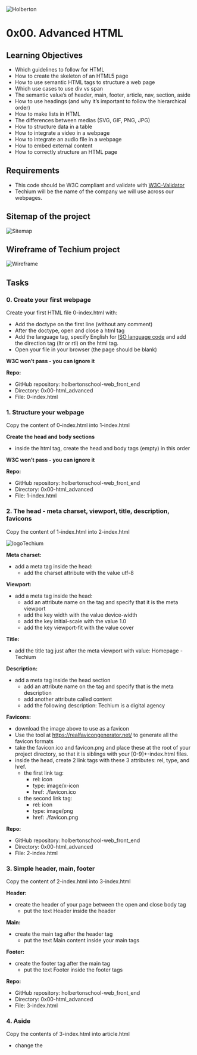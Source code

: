 ![Holberton](https://user-images.githubusercontent.com/85451781/140782830-f3f4a341-3d98-4a6e-89d2-76d684c80e9e.png)

# 0x00. Advanced HTML

## Learning Objectives

- Which guidelines to follow for HTML
- How to create the skeleton of an HTML5 page
- How to use semantic HTML tags to structure a web page
- Which use cases to use div vs span
- The semantic value’s of header, main, footer, article, nav, section, aside
- How to use headings (and why it’s important to follow the hierarchical order)
- How to make lists in HTML
- The differences between medias (SVG, GIF, PNG, JPG)
- How to structure data in a table
- How to integrate a video in a webpage
- How to integrate an audio file in a webpage
- How to embed external content
- How to correctly structure an HTML page

## Requirements

- This code should be W3C compliant and validate with [W3C-Validator](https://github.com/holbertonschool/W3C-Validator)
- Techium will be the name of the company we will use across our webpages.

## Sitemap of the project

![Sitemap](https://user-images.githubusercontent.com/85451781/163056286-2673f4cc-0251-4672-bd8b-49bfbd8c49cf.png)

## Wireframe of Techium project

![Wireframe](https://user-images.githubusercontent.com/85451781/163056259-9902c721-444f-4763-847f-ae4f611b5563.png)

## Tasks

### 0. Create your first webpage

Create your first HTML file 0-index.html with:

- Add the doctype on the first line (without any comment)
- After the doctype, open and close a html tag
- Add the language tag, specify English for [ISO language code](https://www.sitepoint.com/iso-2-letter-language-codes/) and add the direction tag (ltr or rtl) on the html tag.
- Open your file in your browser (the page should be blank)

**W3C won’t pass - you can ignore it**

**Repo:**

- GitHub repository: holbertonschool-web_front_end
- Directory: 0x00-html_advanced
- File: 0-index.html

### 1. Structure your webpage

Copy the content of 0-index.html into 1-index.html

**Create the head and body sections**

- inside the html tag, create the head and body tags (empty) in this order

**W3C won’t pass - you can ignore it**

**Repo:**

- GitHub repository: holbertonschool-web_front_end
- Directory: 0x00-html_advanced
- File: 1-index.html

### 2. The head - meta charset, viewport, title, description, favicons

Copy the content of 1-index.html into 2-index.html

![logoTechium](https://user-images.githubusercontent.com/85451781/163056388-6f0c6276-0010-44ec-a89d-3a01b09d746d.jpg)

**Meta charset:**

- add a meta tag inside the head:
  - add the charset attribute with the value utf-8

**Viewport:**

- add a meta tag inside the head:
  - add an attribute name on the tag and specify that it is the meta viewport
  - add the key width with the value device-width
  - add the key initial-scale with the value 1.0
  - add the key viewport-fit with the value cover

**Title:**

- add the title tag just after the meta viewport with value: Homepage - Techium

**Description:**

- add a meta tag inside the head section
  - add an attribute name on the tag and specify that is the meta description
  - add another attribute called content
  - add the following description: Techium is a digital agency

**Favicons:**

- download the image above to use as a favicon
- Use the tool at https://realfavicongenerator.net/ to generate all the favicon formats
- take the favicon.ico and favicon.png and place these at the root of your project directory, so that it is siblings with your [0-9]+-index.html files.
- inside the head, create 2 link tags with these 3 attributes: rel, type, and href.
  - the first link tag:
    - rel: icon
    - type: image/x-icon
    - href: ./favicon.ico
  - the second link tag:
    - rel: icon
    - type: image/png
    - href: ./favicon.png

**Repo:**

- GitHub repository: holbertonschool-web_front_end
- Directory: 0x00-html_advanced
- File: 2-index.html

### 3. Simple header, main, footer

Copy the content of 2-index.html into 3-index.html

**Header:**

- create the header of your page between the open and close body tag
  - put the text Header inside the header

**Main:**

- create the main tag after the header tag
  - put the text Main content inside your main tags

**Footer:**

- create the footer tag after the main tag
  - put the text Footer inside the footer tags

**Repo:**

- GitHub repository: holbertonschool-web_front_end
- Directory: 0x00-html_advanced
- File: 3-index.html

### 4. Aside

Copy the contents of 3-index.html into article.html

- change the <title> to put: Article - Techium
- inside the main tags
  - after the text, create the aside tags with text Aside

**Repo:**

- GitHub repository: holbertonschool-web_front_end
- Directory: 0x00-html_advanced
- File: article.html

### 5. Section

Copy the content of 3-index.html into 5-index.html

- inside your <main> section
  - remove the text in main, create these sections:
    1. create first section and put the text Hero section inside
    2. create second section and put the text Services section inside
    3. create third section and put the text Works section inside
    4. create fourth section and put the text About section inside
    5. create fifth section and put the text Latest news section inside
    6. create sixth section and put the text Testimonials section inside
    7. create seventh section and put the text Contact section inside

**Does not need to pass W3C**

**Repo:**

- GitHub repository: holbertonschool-web_front_end
- Directory: 0x00-html_advanced
- File: 5-index.html

### 6. Work, News, Testimonial articles

Copy the content of 5-index.html into 6-index.html

**Work articles:**

- inside the section Works section
  - add 3 article tags
    - inside each article write Work # where the hashtag will be the ordered number (1, 2, or 3)

**News articles:**

- inside the section Latest news section
  - add 3 article tags
    - inside each article write Article # where the hashtag will be the ordered number (1, 2, or 3)

**Testimonial articles:**

- inside the section Testimonials section
  - add 3 article tags
    - inside each article write Testimonial # where the hashtag will be the ordered number (1, 2, or 3)

**W3C won’t pass - you can ignore it**

**Repo:**

- GitHub repository: holbertonschool-web_front_end
- Directory: 0x00-html_advanced
- File: 6-index.html

### 7. Navigation

Copy the content of 6-index.html into 7-index.html

- remove the Header text inside the <header>
- create the nav tag inside the header tag
  - it should remain empty for now

**Does not need to pass W3C**

**Repo:**

- GitHub repository: holbertonschool-web_front_end
- Directory: 0x00-html_advanced
- File: 7-index.html

### 8. Level 1 headings

Copy the content of 7-index.html into 8-index.html

- create the level 1 heading inside your main before your sections
  - put text Homepage in your heading tag

**Does not need to pass W3C**

**Repo:**

- GitHub repository: holbertonschool-web_front_end
- Directory: 0x00-html_advanced
- File: 8-index.html

### 9. Level 2 headings

Copy the content of 8-index.html into 9-index.html

- in the section tag with the the text Hero section, remove the text and create a level 2 heading with text We help you build your brand!
- in the section tag with the the text Services section, remove the text and create a level 2 heading with text Services
- in the section tag with the the text Works section, remove the text and create a level 2 heading with text Works
- in the section tag with the the text About section, remove the text and create a level 2 heading with text About Us
- in the section tag with the the text Latest news section, remove the text and create a level 2 heading with text Latest news
- in the section tag with the the text Testimonials section, remove the text and create a level 2 heading with text Testimonials
- in the section tag with the the text Contact section, remove the text and create a level 2 heading with text Contact

**W3C won’t pass - you can ignore it**

**Repo:**

- GitHub repository: holbertonschool-web_front_end
- Directory: 0x00-html_advanced
- File: 9-index.html

### 10. Level 3 headings

Copy the content of 9-index.html into 10-index.html

**Services headings:**

- Inside the section containing the h2 heading Services, add these elements right after the h2:
  - create a level 3 heading with text Design & Concept
  - create a level 3 heading with text Digital Strategy
  - create a level 3 heading with text Content Strategy
  - create a level 3 heading with text UX Design
  - create a level 3 heading with text Web Development
  - create a level 3 heading with text Social Media

**Works headings:**

- Inside the section containing the h2 heading Works:
  - in the first article, replace the text with a level 3 heading with text Interior Design
  - in the second article, replace the text with a level 3 heading with text Web Development
  - in the third article, replace the text with a level 3 heading with text Personal Brand

**About Us headings:**

- Inside the section containing the h2 heading About Us, after the h2 heading, create these elements in this order:
  - a level 3 heading with text Who are we
  - a level 3 heading with text Our culture
  - a level 3 heading with text How we work

**Latest news headings:**

- Inside the section containing the h2 heading Latest news:
  - in the first article replace the text with a level 3 heading with text Hoc loco tenere se Triarius non potuit.
  - in the second article replace the text with a level 3 heading with text Ut alios omittam, hunc appello, quem ille unum secutus est.
  - in the third article replace the text with a level 3 heading with text Bestiarum vero nullum iudicium puto.

**W3C does not need to pass here**

**Repo:**

- GitHub repository: holbertonschool-web_front_end
- Directory: 0x00-html_advanced
- File: 10-index.html

### 11. styleguide

Copy the content of 3-index.html into 11-styleguide.html

- change the title to Styleguide - Techium
- remove the text from header, main, and footer
- create a new <section> inside your main tag
  _ create a header in this section
  _ in the header add a level 2 heading with text Headings
  _ after the header:
  _ add a level 1 heading with text Heading level 1
  _ add a level 2 heading with text Heading level 2
  _ add a level 3 heading with text Heading level 3
  _ add a level 4 heading with text Heading level 4
  _ add a level 5 heading with text Heading level 5 \* add a level 6 heading with text Heading level 6
  **Repo:**

- GitHub repository: holbertonschool-web_front_end
- Directory: 0x00-html_advanced
- File: 11-styleguide.html

### 12. Paragraphs

Copy the content of 10-index.html into 12-index.html

**About Us paragraphs:**

- in the About Us section
  - after the first h3 (who are we) create a paragraph with the text: Lorem ipsum dolor sit amet, consectetur adipisicing elit. Ipsum, omnis expedita! Eum, praesentium cumque accusantium rem, sit quaerat est nisi ratione, deserunt ducimus quidem iste dicta quibusdam atque maxime cum!
  - after the second h3 create a paragraph with the text: Lorem ipsum dolor sit amet, consectetur adipisicing elit. Ipsum, omnis expedita! Eum, praesentium cumque accusantium rem, sit quaerat est nisi ratione, deserunt ducimus quidem iste dicta quibusdam atque maxime cum!
  - after the third h3 create a paragraph with the text: Lorem ipsum dolor sit amet, consectetur adipisicing elit. Ipsum, omnis expedita! Eum, praesentium cumque accusantium rem, sit quaerat est nisi ratione, deserunt ducimus quidem iste dicta quibusdam atque maxime cum!

**Latest news paragraphs:**

- in the Latest news section
  - in the first article
    - create a paragraph with text Career before the heading
    - create a paragraph with text Lorem ipsum dolor sit amet, consectetur adipiscing elit. Id Sextilius factum negabat. Quo tandem modo? At eum nihili facit; Quae contraria sunt his, malane? after the heading
  - in the second article
    - create a paragraph with text Digital Life before the heading
    - create a paragraph with text Lorem ipsum dolor sit amet, consectetur adipiscing elit. Tum mihi Piso: Quid ergo? Tum ille: Ain tandem? Non autem hoc: igitur ne illud quidem. Sed quod proximum fuit non vidit. Nos commodius agimus. An nisi populari fama? after the heading
  - in the third article
    - create a paragraph with text Social before the heading
    - create a paragraph with text Lorem ipsum dolor sit amet, consectetur adipiscing elit. Non igitur bene. Quid enim est a Chrysippo praetermissum in Stoicis? Pugnant Stoici cum Peripateticis. Prioris generis est docilitas, memoria; Apparet statim, quae sint officia, quae actiones. after the heading

**Contact paragraph:**

- in the Contact section after the heading
  - create a paragraph with the text: Lorem ipsum dolor sit amet, consectetur adipiscing elit. Id Sextilius factum negabat. Quo tandem modo? At eum nihili facit; Quae contraria sunt his, malane?

**Additional paragraphs:**

- below the level 2 Services heading add a paragraph with text We work with you
- below the level 2 Works heading add a paragraph with text Take a look in our portfolio
- below the level 2 About Us heading add a paragraph with text Everything about us
- below the level 2 Testimonials heading add a paragraph with text We are more than a digital company
- below the level 2 Contact heading add a paragraph with text We like to know new people

**Does not need to pass W3C**

**Repo:**

- GitHub repository: holbertonschool-web_front_end
- Directory: 0x00-html_advanced
- File: 12-index.html

### 13. styleguide paragraphs

Copy the contents of 11-styleguide.html into 13-styleguide.html

- After the existing section containing Headings, create a new section in main
  - in this section create a header
    - Inside the header, create a level 2 heading with text Paragraph
  - after the header add a level 2 heading with text Heading with a subtitle
  - after the level 2 heading, add a paragraph with text This is my subtitle
  - after the last paragraph, add another paragraph with text: Nunc lacinia ante nunc ac lobortis. Interdum adipiscing gravida odio porttitor sem non mi integer non faucibus ornare mi ut ante amet placerat aliquet. Volutpat eu sed ante lacinia sapien lorem accumsan varius montes viverra nibh in adipiscing blandit tempus accumsan.

**Repo:**

- GitHub repository: holbertonschool-web_front_end
- Directory: 0x00-html_advanced
- File: 13-styleguide.html

### 14. Span

Copy the contents of 12-index.html into 14-index.html

In the very first <header>,

- before the nav, create a span with the text Techium

**Does not need to pass W3C**

**Repo:**

- GitHub repository: holbertonschool-web_front_end
- Directory: 0x00-html_advanced
- File: 14-index.html

### 15. Div

Copy the contents of 14-index.html into 15-index.html

- Wrap the contents of the header element with a div
- Wrap the contents of all section elements with a div
- Finally, wrap the contents of the <footer> tag with a div

**W3C does not need to pass**

**Repo:**

- GitHub repository: holbertonschool-web_front_end
- Directory: 0x00-html_advanced
- File: 15-index.html

### 16. Structure your sections

Copy the contents of 15-index.html into 16-index.html

- in the div in the Services section
  - create a header tag that wraps the h2 and the p
  - create a div sibling to the header that wraps the rest of the content
- in the div in the Works section
  - create a header tag that wraps the h2 and the p
  - create a div sibling to the header that wraps the rest of the content
- in the div in the About Us section
  - create a header tag that wraps the h2 and the p
  - create a div sibling to the header that wraps the rest of the content
- in the div in the Latest news section
  - create a header tag that wraps the h2
  - create a div sibling to the header that wraps the rest of the content
- in the div in the Testimonials section
  - create a header tag that wraps the h2 and the p
  - create a div sibling to the header that wraps the rest of the content
- in the div in the Contact section
  - create a header tag that wraps the h2 and the first p
  - create a div sibling to the header that wraps the rest of the content

**W3C does not need to pass**

**Repo:**

- GitHub repository: holbertonschool-web_front_end
- Directory: 0x00-html_advanced
- File: 16-index.html

### 17. Comments

Copy the content of 16-index.html into 17-index.html

- before the header add a line break and a comment saying Header to help with scanning your code
- before the main add a line break and a comment saying Main to help with scanning your code
- before the footer add a line break and a comment saying Footer to help with scanning your code
- before the Hero section add a line break and a comment saying Hero section
- before the Services section add a line break and a comment saying Services section
- before the Works section add a line break and a comment saying Works section
- before the About Us section add a line break and a comment saying About Us section
- before the Latest news section add a line break and a comment saying Latest news section
- before the Testimonials section add a line break and a comment saying Testimonials section
- before the Contact section add a line break and a comment saying Contact section

**Does not need to pass W3C**

**Repo:**

- GitHub repository: holbertonschool-web_front_end
- Directory: 0x00-html_advanced
- File: 17-index.html

### 18. link your logo

Copy the content of 17-index.html into 18-index.html

- in the header, wrap the span with a link that redirects to the page at the root of your folder (/)
- wrap the link with a div

**W3C does not need to pass**

**Repo:**

- GitHub repository: holbertonschool-web_front_end
- Directory: 0x00-html_advanced
- File: 18-index.html

### 19. Create new pages

Copy the content of 18-index.html into about.html, latest_news.html and contact.html

- change the title of about.html to replace Homepage with About
- change the title of latest_news.html to replace Homepage with Latest news
- change the title of contact.html to replace Homepage with Contact

**Does not need to pass W3C**

**Repo:**

- GitHub repository: holbertonschool-web_front_end
- Directory: 0x00-html_advanced
- File: about.html, latest_news.html, contact.html

### 20. Add links

Copy the content of 18-index.html into 20-index.html

- in your nav tags
  - create a link to / with the text Home
  - create an anchor to services with the text Services
  - create an anchor to works with the text Works
  - create an anchor to about with the text About
  - create an anchor to latest_news with the text Latest news
  - create an anchor to testimonials with the text Testimonials
  - create an anchor to contact with the text Contact

For now, the anchor links will not work. We will make them work in the CSS project.

**Does not need to pass W3C**

**Repo:**

- GitHub repository: holbertonschool-web_front_end
- Directory: 0x00-html_advanced
- File: 20-index.html

### 21. Add social media links

Copy the content of 20-index.html into 21-index.html

- in the div in the footer
  - remove any text you have
  - create a link to https://www.facebook.com/HolbertonSchool/ with the text Facebook
  - create a link to https://twitter.com/holbertonschool with the text Twitter
  - create a link to https://www.instagram.com/holbertonschool/ with the text Instagram

**W3C won’t pass - you can ignore it**

**Repo:**

- GitHub repository: holbertonschool-web_front_end
- Directory: 0x00-html_advanced
- File: 21-index.html

### 22. "Button" links

Copy the content of 21-index.html into 22-index.html

- in the Hero section, after the heading
  - create a link to # with the text Get started
- in the About Us section, after the div containing the level 3 headings and paragraphs
  - create a link to about.html with the text Learn more about us
- in the Contact section, after the div containing the paragraph
  - create a link to contact.html with text Get in touch

**Does not need to pass W3C**

**Repo:**

- GitHub repository\*\*: holbertonschool-web_front_end
- Directory: 0x00-html_advanced
- File: 22-index.html

### 23. Services, Works, Latest news links

Copy the content of 22-index.html into 23-index.html

- in the Services section
  - in each level 3 heading, create a link to # around the text already in the heading
- in the Works section
  - in each level 3 heading, create a link to # around the text already in the heading
- in the Latest news section
  - in each level 3 heading, create a link to # around the text already in the heading

**Does not need to pass W3C**

**Repo:**

- GitHub repository: holbertonschool-web_front_end
- Directory: 0x00-html_advanced
- File: 23-index.html

### 24. List the links

Copy the content of 23-index.html into 24-index.html

- in the nav
  - create an unordered list, put each anchor tag (Home, Services, Works, …) as an individual list item
- in the div in the footer
  - create an unordered list and put each anchor tag (Facebook, Twitter, …) as an individual list item

**W3C does not need to pass**

**Repo:**

- GitHub repository: holbertonschool-web_front_end
- Directory: 0x00-html_advanced
- File: 24-index.html

### 25. Secondary navigation menu

Copy the content of 24-index.html into 25-index.html

- inside the footer, after the div
  - create a new div
  - in the new div create an unordered list with the following links:
    1. link to # with text Terms of Use
    2. link to # with text Privacy Policy
    3. link to # with text Cookie Policy

**Repo:**

- GitHub repository: holbertonschool-web_front_end
- Directory: 0x00-html_advanced
- File: 25-index.html

### 26. Examples of lists for the styleguide

Copy the content of 13-styleguide.html into 26-styleguide.html

**Example of unordered list:**

- inside main after Paragraph section, add :
  - a new line and a comment with text Lists
  - after, create a new section with inside:
    - create a header with inside a level 2 heading with the text Lists
    - after the new header, create a div with inside:
      - a level 3 heading with text Unordered
        - under it, add an unordered list with these items: Dolor pulvinar etiam magna etiam., Sagittis adipiscing lorem eleifend., Felis enim feugiat dolore viverra.

**Example of ordered list:**

- after previous unordered list, in the same div
  - add a level 3 heading with text Ordered
    - add an ordered list with these items:
      1.  Dolor pulvinar etiam magna etiam.
      2.  Sagittis adipiscing lorem eleifend.
      3.  Felis enim feugiat dolore viverra.

**Example of definition list**:

- after previous ordered list, in the same div
  - add a heading level 3 with text Definition
  - add a definition list with these items:
    1. Term: Definition List title, Definition: Definition text.
    2. Term: Startup, Definition: A startup company or startup is a company or temporary organization designed to search for a repeatable and scalable business model.
    3. Term: Water, Definition: A colorless, transparent, odorless liquid that forms the seas, lakes, rivers, and rain and is the basis of the fluids of living organisms.

**Repo:**

- GitHub repository: holbertonschool-web_front_end
- Directory: 0x00-html_advanced
- File: 26-styleguide.html

### 27. Separate content

Copy the content of 25-index.html into 27-index.html

- in the footer between the two divs:
  - add a horizontal rule
  - after the horizontal rule add a paragraph with text © 2020 Techium, made with ♥ by students at Holberton School.

**W3C does not need to pass.**

**Repo:**

- GitHub repository: holbertonschool-web_front_end
- Directory: 0x00-html_advanced
- File: 27-index.html

### 28. Horizontal rule example

Copy the content of 26-styleguide.html into 28-styleguide.html

- in main after Lists section
  - add a new line and a comment with the text Horizontal rule
  - create a new section
    - create a header and inside it add a level 2 heading with the text Horizontal rule
    - after the header create a div and put a horizontal rule in it

**Repo:**

- GitHub repository: holbertonschool-web_front_end
- Directory: 0x00-html_advanced
- File:\*\* 28-styleguide.html

### 29. Client quotes

Copy the content of 27-index.html into 29-index.html

- in the Testimonials section
  - in the first article
    - replace the text with a blockquote with text I am completely blown away. Thanks to Techium, we've just launched our 5th website! and cite author Yuri Y.
  - in the second article
    - replace the text with a blockquote with text Thank you so much for your help. Techium company is awesome! and cite author Dorrie S.
  - in the third article
    - replace the text with a blockquote with text I love your system. Definitely worth the investment. I'd be lost without Techium company. and cite author Sven H.

**W3C does not need to pass**

**Repo:**

- GitHub repository: holbertonschool-web_front_end
- Directory: 0x00-html_advanced
- File: 29-index.html

### 30. Examples of quotes

Copy the content of 28-styleguide.html into 30-styleguide.html

**Example of inline quote:**

- inside main after Horizontal rule section
  - add a new line and a comment with text Blockquotes
  - create a new section
    - in the section create a header, in the header create a level 2 heading with text Blockquotes
    - after the header, create a div
      - in the div add a level 3 heading with the text Inline quote
      - add an inline quote with the text Stay hungry. Stay foolish.

**Example of blockquote:**

- after the inline quote div, create another div
  - in the new div add a level 3 heading with the text Blockquote
  - add a multiline quote with the text I will be the leader of a company that ends up being worth billions of dollars, because I got the answers. I understand culture. I am the nucleus. I think that’s a responsibility that I have, to push possibilities, to show people, this is the level that things could be at. and cite Kanye West, Musician

**Repo:**

- GitHub repository: holbertonschool-web_front_end
- Directory: 0x00-html_advanced
- File: 30-styleguide.html

### 31. Address and latest news authors

Copy the content of 29-index.html into 31-index.html

- in the footer
  - right after open footer tag, put the following address: 234 Washington Street (line-break) Urbana, Illinois
- in the Latest news section
  - in the first article, after the last paragraph, add the author name in small print: By Kelly D.
  - in the second article, after the last paragraph, add the author name in small print: By William A.
  - in the third article, after the last paragraph, add the author name in small print: By Frances J.

**W3C does not need to pass**

**Repo:**

- GitHub repository\*\*: holbertonschool-web_front_end
- Directory: 0x00-html_advanced
- File: 31-index.html

### 32. Typography section - using the correct tags

Copy the content of 30-styleguide.html into 32-styleguide.html

- inside main after the Blockquotes section

  - add a new line and a comment with text Typography
  - create a new section
    - in the section create a header and inside it add a level 2 heading with the text Typography
    - after the header create a div, inside the div add this text with the correct HTML tag: 320 Stewart Avenue, Unit 12 (line break) New York City NY 10001, the city, state, and postal code should be on a separate line
    - create another div, in the new div nest this code block using the pre HTML tag:
    ```bash
    <code>
        <h2>My title</h2>
        <p>Proin lacus turpis, feugiat sit amet sollicitudin non, volutpat in libero. Aenean hendrerit ultrices nulla ac lobortis. Vestibulum consectetur nibh vel ante rhoncus faucibus.</p>
    </code>
    ```
    - create another div, in the new div add this paragraph of text with the correct HTML tag: Curabitur sit amet turpis cursus massa mollis highlighted. Duis finibus leo massa, eget dapibus erat finibus sed. Aenean condimentum sapien magna, eleifend highlighted mi consequat ut. Cras nec quam sed sapien ultricies highlighted ut sed metus. Each occurrence of the word highlighted should be highlighted.

**W3C does not need to pass**

**Repo:**

- GitHub repository: holbertonschool-web_front_end
- Directory: 0x00-html_advanced
- File: 32-styleguide.html

### 33. Table

Copy the content of 32-styleguide.html into 33-styleguide.html

- inside main after Typography section
  - add a new line and a comment with text Table
  - create a new section
    - in the section create a header, in the header add a level 2 heading with the text Table
    - after the header, create a table, reproduce in HTML the visual below

![starwars](https://user-images.githubusercontent.com/85451781/163056576-3b5605f9-6707-40d9-b63e-aac33fc7e6b1.jpg)
  
The <th> tags containing Title, Director, Release Date should have a scope attribute set to col The <th> tags containing the names of the movies should have a scope attribute set to row

**Due to previous task, does not have to pass W3C**

**Repo:**

- GitHub repository: holbertonschool-web_front_end
- Directory: 0x00-html_advanced
- File: 33-styleguide.html

### 34. Details

Copy the content of 33-styleguide.html into 34-styleguide.html

- in main tag after Table section
  - add a new line and a comment with text Details
  - create a new section
    - create a header, in the header add a level 2 heading with the text Details
    - after the header create a div
      - in the div add a level 3 heading with text Default
      - add a details element and specify Show/Hide me in the summary
      - add this text after the summary: Pellentesque habitant morbi tristique senectus et netus et malesuada fames ac turpis egestas.
    - create another div
      - add a level 3 heading with text Open
      - add a details element that is open by default and specify Always open in the summary
      - add this text after the summary: Pellentesque habitant morbi tristique senectus et netus et malesuada fames ac turpis egestas.

**Due to earlier task, does not have to pass W3C**

- **Repo:**

- GitHub repository: holbertonschool-web_front_end
- Directory: 0x00-html_advanced
- File: 34-styleguide.html

### 35. Replace text logo with image logo
  
![logoName](https://user-images.githubusercontent.com/85451781/163056673-72f318e1-c7b3-481f-8658-e2341eb4c900.png)

Copy the content of 31-index.html into 35-index.html

- in header
  - find the span with the name of the website
  - replace it with the image above
  - make sure the image is in the same directory as all of your other files and that the file name is logo-black.png
  - alt: Techium logo
  - don’t forget to specify width of 160 and height of 40
- in footer, after the opening tag and before the address
  - insert the logo image
  - alt: Techium logo
  - don’t forget to specify the width and height (same as in header)

**W3C does not need to pass**

**Repo:**

- GitHub repository: holbertonschool-web_front_end
- Directory: 0x00-html_advanced
- File: 35-index.html

### 36. Add images to your sections

Copy the content of 35-index.html into 36-index.html

You can use image generators to get images for this task. For avatar images you can download them on UI Faces. Just make sure you rename your images to match the task requirements.

**Add three images in the Works section:**

- in the Works section
  - before the first level 3 heading create a div
    - add images/pic-work-01.jpg inside the div
    - alt: empty
  - before the second level 3 heading create a div
    - add images/pic-work-02.jpg inside the div
    - alt: empty
  - before the third level 3 heading create a div
    - add images/pic-work-03.jpg inside the div
    - alt: empty

**Add one image in the About Us section:**

- in the About Us section before the first level 3 heading inside the div
  - add the image images/pic-about-us.jpg
    - alt: empty
    - width: 460
    - height: 447

**Add three images in the Latest news section:**

- in the Latest news section
  - in the first article, before the first paragraph, create a div
    - in the div add the image images/pic-blog-01.jpg
    - alt: empty
    - width: 305
    - height: 205
  - in the second article, before the first paragraph, create a div
    - in the div add the image images/pic-blog-02.jpg
    - alt: empty
    - width: 305
    - height: 205
  - in the third article, before the first paragraph, create a div
    - in the div add the image images/pic-blog-03.jpg
    - alt: empty
    - width: 305
    - height: 205

**Add three images in the Testimonials section:**

- in the Testimonials section
  - in the first article before the quote, add the image images/pic-person-01.jpg
    - alt: Yuri Y. avatar
    - width: 100px
    - height: 100px
  - in the second article before the quote, add the image images/pic-person-02.jpg
    - alt: Dorrie S. avatar
    - width: 100px
    - height: 100px
  - in the third article before the quote, add the image images/pic-person-03.jpg
    - alt: Sven H. avatar
    - width: 100px
    - height: 100px

**Does not need to pass W3C**

**Repo:**

- GitHub repository: holbertonschool-web_front_end
- Directory: 0x00-html_advanced
- File: 36-index.html

### 37. Social icons

Copy the content of 36-index.html into index.html (the final file!)

- inside the footer

  - replace the text Facebook with the SVG icon code and add width of 25px and height of 25px to the SVG tag:

  ```bash
  <svg viewbox="0 0 24 24" xmlns="http://www.w3.org/2000/svg">
  <title>
  Facebook icon
  </title>
  <path d="M23.998 12c0-6.628-5.372-12-11.999-12C5.372 0 0 5.372 0 12c0 5.988 4.388 10.952 10.124 11.852v-8.384H7.078v-3.469h3.046V9.356c0-3.008 1.792-4.669 4.532-4.669 1.313 0 2.686.234 2.686.234v2.953H15.83c-1.49 0-1.955.925-1.955 1.874V12h3.328l-.532 3.469h-2.796v8.384c5.736-.9 10.124-5.864 10.124-11.853z"/>
  </svg>
  ```

  - replace the text Twitter with the SVG icon code and add width of 25px and height of 25px to the SVG tag:

  ```bash
  <svg viewbox="0 0 24 24" xmlns="http://www.w3.org/2000/svg">
  <title>
  Twitter icon
  </title>
  <path d="M23.954 4.569a10 10 0 0 1-2.825.775 4.958 4.958 0 0 0 2.163-2.723c-.951.555-2.005.959-3.127 1.184a4.92 4.92 0 0 0-8.384 4.482C7.691 8.094 4.066 6.13 1.64 3.161a4.822 4.822 0 0 0-.666 2.475c0 1.71.87 3.213 2.188 4.096a4.904 4.904 0 0 1-2.228-.616v.061a4.923 4.923 0 0 0 3.946 4.827 4.996 4.996 0 0 1-2.212.085 4.937 4.937 0 0 0 4.604 3.417 9.868 9.868 0 0 1-6.102 2.105c-.39 0-.779-.023-1.17-.067a13.995 13.995 0 0 0 7.557 2.209c9.054 0 13.999-7.496 13.999-13.986 0-.209 0-.42-.015-.63a9.936 9.936 0 0 0 2.46-2.548l-.047-.02z"/>
  </svg>
  ```

  - replace the text Instagram with the SVG icon code and add width of 25px and height of 25px to the SVG tag:

  ```bash
  <svg viewbox="0 0 24 24" xmlns="http://www.w3.org/2000/svg">
  <title>
  Instagram icon
  </title>
  <path d="M12 0C8.74 0 8.333.015 7.053.072 5.775.132 4.905.333 4.14.63c-.789.306-1.459.717-2.126 1.384S.935 3.35.63 4.14C.333 4.905.131 5.775.072 7.053.012 8.333 0 8.74 0 12s.015 3.667.072 4.947c.06 1.277.261 2.148.558 2.913a5.885 5.885 0 0 0 1.384 2.126A5.868 5.868 0 0 0 4.14 23.37c.766.296 1.636.499 2.913.558C8.333 23.988 8.74 24 12 24s3.667-.015 4.947-.072c1.277-.06 2.148-.262 2.913-.558a5.898 5.898 0 0 0 2.126-1.384 5.86 5.86 0 0 0 1.384-2.126c.296-.765.499-1.636.558-2.913.06-1.28.072-1.687.072-4.947s-.015-3.667-.072-4.947c-.06-1.277-.262-2.149-.558-2.913a5.89 5.89 0 0 0-1.384-2.126A5.847 5.847 0 0 0 19.86.63c-.765-.297-1.636-.499-2.913-.558C15.667.012 15.26 0 12 0zm0 2.16c3.203 0 3.585.016 4.85.071 1.17.055 1.805.249 2.227.415.562.217.96.477 1.382.896.419.42.679.819.896 1.381.164.422.36 1.057.413 2.227.057 1.266.07 1.646.07 4.85s-.015 3.585-.074 4.85c-.061 1.17-.256 1.805-.421 2.227a3.81 3.81 0 0 1-.899 1.382 3.744 3.744 0 0 1-1.38.896c-.42.164-1.065.36-2.235.413-1.274.057-1.649.07-4.859.07-3.211 0-3.586-.015-4.859-.074-1.171-.061-1.816-.256-2.236-.421a3.716 3.716 0 0 1-1.379-.899 3.644 3.644 0 0 1-.9-1.38c-.165-.42-.359-1.065-.42-2.235-.045-1.26-.061-1.649-.061-4.844 0-3.196.016-3.586.061-4.861.061-1.17.255-1.814.42-2.234.21-.57.479-.96.9-1.381.419-.419.81-.689 1.379-.898.42-.166 1.051-.361 2.221-.421 1.275-.045 1.65-.06 4.859-.06l.045.03zm0 3.678a6.162 6.162 0 1 0 0 12.324 6.162 6.162 0 1 0 0-12.324zM12 16c-2.21 0-4-1.79-4-4s1.79-4 4-4 4 1.79 4 4-1.79 4-4 4zm7.846-10.405a1.441 1.441 0 0 1-2.88 0 1.44 1.44 0 0 1 2.88 0z"/>
  </svg>
  ```

**W3C does not need to pass**

**Repo:**

- GitHub repository: holbertonschool-web_front_end
- Directory: 0x00-html_advanced
- File: index.html

### 38. Add a video player in the styleguide

Copy the content of 34-styleguide.html into 38-styleguide.html

- in main after the Details section
  - add a new line and a comment with text Video
  - create a section
    - in the section create a header, in the header add a level 2 heading with the text Video
    - after the header add the following video: https://intranet-projects-files.s3.amazonaws.com/webstack/BigBuckBunny.mp4
    - add controls to the video
    - ensure that the video does a loop
    - display https://intranet-projects-files.s3.amazonaws.com/webstack/thumbnail.jpg when the video is downloading
    - provide an alternative text: Sorry, your browser doesn't support HTML5 video

**Due to an earlier task, does not need to pass W3C**

**Repo:**

- GitHub repository: holbertonschool-web_front_end
- Directory: 0x00-html_advanced
- File: 38-styleguide.html

### 39. Add an audio player in the styleguide

Copy the content of 38-styleguide.html into 39-styleguide.html

- in main after Video section
  - add a new line and a comment with text Audio
  - create a section
    - in the section create a header, in the header add a level 2 heading with the text Audio
    - after the header add the following audio file: https://intranet-projects-files.s3.amazonaws.com/webstack/TroubleChapter8_64kb.mp3
    - add controls to the audio player
    - provide an alternative text: Sorry, your browser doesn't support audio element

**Due to an earlier task, does not need to pass W3C**

**Repo:**

- GitHub repository: holbertonschool-web_front_end
- Directory: 0x00-html_advanced
- File: 39-styleguide.html

### 40. Add a iframe example in the styleguide

Copy the content of 39-styleguide.html into styleguide.html

- in main after the Audio section
  - add a new line and a comment with text Iframe
  - create a section
    - in the section create a header, in the header add a level 2 heading with the text Iframe
    - after the header add a div
      - inside the div, create an iframe
        - title: Holberton School
        - width: 350px
        - height: 200px
        - source: https://www.youtube.com/embed/41N6bKO-NVI
        - fallback text: Holberton Sally

**W3C does not need to pass**

And you are done!

**Repo:**

- GitHub repository: holbertonschool-web_front_end
- Directory: 0x00-html_advanced
- File: styleguide.html

